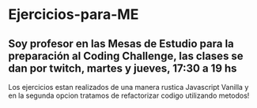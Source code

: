 # Ejercicios-para-ME

## Soy profesor en las Mesas de Estudio para la preparación al Coding Challenge, las clases se dan por twitch, martes y jueves, 17:30 a 19 hs 

Los ejercicios estan realizados de una manera rustica Javascript Vanilla y en la segunda opcion tratamos de refactorizar codigo utilizando metodos!
